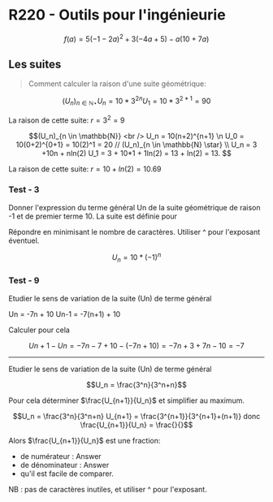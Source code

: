 # R220 - Outils pour l'ingénieurie

```math
f(a) = 5(-1-2a)^2 + 3(-4a + 5) - a(10 +7a)
```

## Les suites

> Comment calculer la raison d'une suite géométrique:

```math
(U_n)_{n \in \mathbb{N} \star}
U_n = 10 * 3^{2n}
U_1 = 10 * 3^{2*1} = 90
```

La raison de cette suite: $r = 3^2 = 9$

```math
(U_n)_{n \in \mathbb{N}} <br />
U_n = 10(n+2)^{n+1}  \n
U_0 = 10(0+2)^{0+1} = 10(2)^1 = 20  //
(U_n)_{n \in \mathbb{N} \star}  \\
U_n = 3 +10n + nln(2)  
U_1 = 3 + 10*1 + 1ln(2) = 13 + ln(2) = 13.  
```

La raison de cette suite: $r = 10 + ln(2) = 10.69$

### Test - 3

Donner l'expression du terme général Un de la suite géométrique de raison -1 et de premier terme 10. La suite est définie pour

Répondre en minimisant le nombre de caractères. Utiliser ^ pour l'exposant éventuel.

<div style="text-align: center">

  $U_n = 10 * (-1)^n$

</div>

### Test - 9

Etudier le sens de variation de la suite (Un) de terme général

Un = -7n + 10
Un-1 = -7(n+1) + 10

Calculer pour cela

```math
Un+1 - Un = -7n -7 +10 - (-7n +10)
          = -7n +3 +7n -10
          = -7
```

---

Etudier le sens de variation de la suite (Un) de terme général

```math
U_n =  \frac{3^n}{3^n+n}
```

Pour cela déterminer $\frac{U_{n+1}}{U_n}$  et simplifier au maximum.

```math
U_n =  \frac{3^n}{3^n+n}
U_{n+1} = \frac{3^{n+1}}{3^{n+1}+(n+1)}

donc

\frac{U_{n+1}}{U_n} = \frac{}{}
```

Alors $\frac{U_{n+1}}{U_n}$  est une fraction:

- de numérateur : Answer
- de dénominateur : Answer
- qu'il est facile de comparer.

NB : pas de caractères inutiles, et utiliser ^ pour l'exposant.
